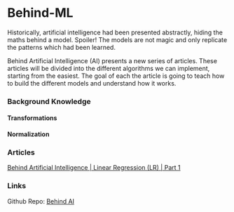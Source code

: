 # Behind-ML

Historically, artificial intelligence had been presented abstractly, hiding the maths behind a model. Spoiler! The models are not magic and only replicate the patterns which had been learned.

Behind Artificial Intelligence (AI) presents a new series of articles. These articles will be divided into the different algorithms we can implement, starting from the easiest. The goal of each the article is going to teach how to build the different models and understand how it works. 


### Background Knowledge

#### Transformations


#### Normalization



### Articles

[Behind Artificial Intelligence | Linear Regression (LR) | Part 1](./Behind-AI-LR)

### Links

Github Repo: [Behind AI](https://github.com/rugonzs/Behind-AI)
